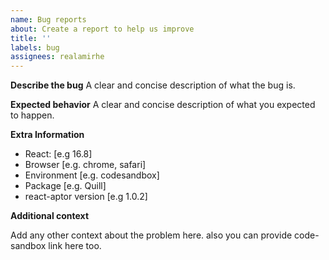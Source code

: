 ```yaml
---
name: Bug reports
about: Create a report to help us improve
title: ''
labels: bug
assignees: realamirhe
---
```


**Describe the bug**
A clear and concise description of what the bug is.

**Expected behavior**
A clear and concise description of what you expected to happen.

**Extra Information**

- React: [e.g 16.8]
- Browser [e.g. chrome, safari]
- Environment [e.g. codesandbox]
- Package [e.g. Quill]
- react-aptor version [e.g 1.0.2]

**Additional context**

Add any other context about the problem here. also you can provide code-sandbox link here too.
